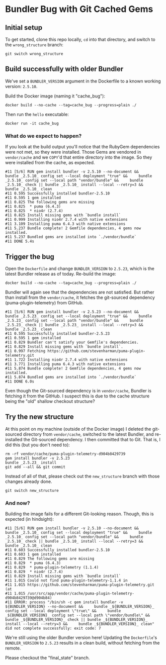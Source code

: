 # Bundler Bug with Git Cached Gems

## Initial setup

To get started, clone this repo locally, `cd` into that directory, and switch to the `wrong_structure` branch:

```console
git switch wrong_structure
```

## Build successfully with older Bundler

We've set a `BUNDLER_VERSION` argument in the Dockerfile to a known working version: `2.5.10`.

Build the Docker image (naming it "cache_bug"):

```console
docker build --no-cache --tag=cache_bug --progress=plain ./
```

Then run the `hello` executable:

```console
docker run -it cache_bug
```

### What do we expect to happen?

If you look at the build output you'll notice that the RubyGem dependencies were not met, so they were installed.
Those Gems are vendored in `vendor/cache` and we `COPY`'d that entire directory into the image.
So they were installed from the cache, as expected.

```log
#11 [5/6] RUN gem install bundler -v 2.5.10 --no-document &&     bundle _2.5.10_ config set --local deployment "true" &&     bundle _2.5.10_ config set --local path "vendor/bundle" &&     bundle _2.5.10_ check || bundle _2.5.10_ install --local --retry=3 &&     bundle _2.5.10_ clean
#11 0.595 Successfully installed bundler-2.5.10
#11 0.595 1 gem installed
#11 0.825 The following gems are missing
#11 0.825  * puma (6.4.3)
#11 0.825  * nio4r (2.7.4)
#11 0.825 Install missing gems with `bundle install`
#11 0.999 Installing nio4r 2.7.4 with native extensions
#11 3.109 Installing puma 6.4.3 with native extensions
#11 5.237 Bundle complete! 2 Gemfile dependencies, 4 gems now installed.
#11 5.237 Bundled gems are installed into `./vendor/bundle`
#11 DONE 5.4s
```

## Trigger the bug

Open the `Dockerfile` and change `BUNDLER_VERSION` to `2.5.23`, which is the latest Bundler release as of today.
Re-build the image:

```console
docker build --no-cache --tag=cache_bug --progress=plain ./
```

Bundler will again see that the dependencies are not satisfied.
But rather than install from the `vendor/cache`, it fetches the git-sourced dependency (puma-plugin-telemetry) from GitHub.

```log
#11 [5/6] RUN gem install bundler -v 2.5.23 --no-document &&     bundle _2.5.23_ config set --local deployment "true" &&     bundle _2.5.23_ config set --local path "vendor/bundle" &&     bundle _2.5.23_ check || bundle _2.5.23_ install --local --retry=3 &&     bundle _2.5.23_ clean
#11 0.595 Successfully installed bundler-2.5.23
#11 0.595 1 gem installed
#11 0.829 Bundler can't satisfy your Gemfile's dependencies.
#11 0.829 Install missing gems with `bundle install`.
#11 0.997 Fetching https://github.com/stevenharman/puma-plugin-telemetry.git
#11 1.722 Installing nio4r 2.7.4 with native extensions
#11 3.771 Installing puma 6.4.3 with native extensions
#11 5.874 Bundle complete! 2 Gemfile dependencies, 4 gems now installed.
#11 5.874 Bundled gems are installed into `./vendor/bundle`
#11 DONE 6.0s
```

Even though the Git-sourced dependency is in `vendor/cache`, Bundler is fetching it from the GitHub.
I suspect this is due to the cache structure being the "old" shallow checkout structure?

## Try the new structure

At this point on my machine (outside of the Docker image) I deleted the git-sourced directory from `vendor/cache`, switched to the latest Bundler, and re-installed the Git-sourced dependency.
I then committed that to Git.
That is, I did this (but you don't need to):

```console
rm -rf vendor/cache/puma-plugin-telemetry-d904b8429739
gem install bundler -v 2.5.23
bundle _2.5.23_ install
git add --all && git commit
```

Instead of all of that, please check out the `new_structure` branch with those changes already done.

```console
git switch new_structure
```

### And now?

Building the image fails for a different Git-looking reason.
Though, this is expected (in hindsight):

```log
#11 [5/6] RUN gem install bundler -v 2.5.10 --no-document &&     bundle _2.5.10_ config set --local deployment "true" &&     bundle _2.5.10_ config set --local path "vendor/bundle" &&     bundle _2.5.10_ check || bundle _2.5.10_ install --local --retry=3 &&     bundle _2.5.10_ clean
#11 0.603 Successfully installed bundler-2.5.10
#11 0.603 1 gem installed
#11 0.829 The following gems are missing
#11 0.829  * puma (6.4.3)
#11 0.829  * puma-plugin-telemetry (1.1.4)
#11 0.829  * nio4r (2.7.4)
#11 0.829 Install missing gems with `bundle install`
#11 1.015 Could not find puma-plugin-telemetry-1.1.4 in
#11 1.015 https://github.com/stevenharman/puma-plugin-telemetry.git (at
#11 1.015 /usr/src/app/vendor/cache/puma-plugin-telemetry-d904b8429739@d904b84)
#11 ERROR: process "/bin/sh -c gem install bundler -v ${BUNDLER_VERSION} --no-document &&     bundle _${BUNDLER_VERSION}_ config set --local deployment \"true\" &&     bundle _${BUNDLER_VERSION}_ config set --local path \"vendor/bundle\" &&     bundle _${BUNDLER_VERSION}_ check || bundle _${BUNDLER_VERSION}_ install --local --retry=3 &&     bundle _${BUNDLER_VERSION}_ clean" did not complete successfully: exit code: 7
```

We're still using the older Bundler version here!
Updating the `Dockerfile`'s `BUNDLER_VERSION` to `2.5.23` results in a clean build, without fetching from the remote.

Please checkout the "final_state" branch.
